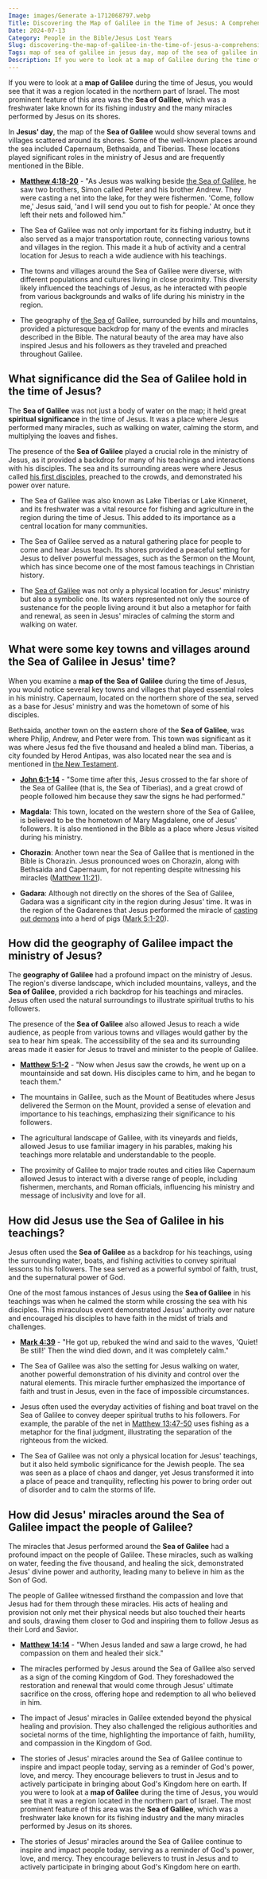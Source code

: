 ```yaml
---
Image: images/Generate a-1712068797.webp
Title: Discovering the Map of Galilee in the Time of Jesus: A Comprehensive Guide for Christian Readers
Date: 2024-07-13
Category: People in the Bible/Jesus Lost Years
Slug: discovering-the-map-of-galilee-in-the-time-of-jesus-a-comprehensive-guide-for-christian-readers
Tags: map of sea of galilee in jesus day, map of the sea of galilee in jesus day, sea of galilee map jesus time, map of the sea of galilee in jesus time, biblical map of galilee, map of galilee in time of jesus, map of galilee during jesus time, people in the bible, jesus lost years
Description: If you were to look at a map of Galilee during the time of Jesus you would see that it was a region located in the northern part of Israel The most prominent feature of this area was the Sea of Galilee which was a freshwater lake known for its
---
```


If you were to look at a **map of Galilee** during the time of Jesus, you would see that it was a region located in the northern part of Israel. The most prominent feature of this area was the **Sea of Galilee**, which was a freshwater lake known for its fishing industry and the many miracles performed by Jesus on its shores.

In **Jesus' day**, the map of the **Sea of Galilee** would show several towns and villages scattered around its shores. Some of the well-known places around the sea included Capernaum, Bethsaida, and Tiberias. These locations played significant roles in the ministry of Jesus and are frequently mentioned in the Bible.

* **[Matthew 4:18-20](https://www.bibleref.com/Matthew/4/Matthew-4-18.html)** - "As Jesus was walking beside [the Sea of Galilee](/unraveling-the-mystery-jesus-lost-years-and-biblical-journeys), he saw two brothers, Simon called Peter and his brother Andrew. They were casting a net into the lake, for they were fishermen. 'Come, follow me,' Jesus said, 'and I will send you out to fish for people.' At once they left their nets and followed him."

- The Sea of Galilee was not only important for its fishing industry, but it also served as a major transportation route, connecting various towns and villages in the region. This made it a hub of activity and a central location for Jesus to reach a wide audience with his teachings.

- The towns and villages around the Sea of Galilee were diverse, with different populations and cultures living in close proximity. This diversity likely influenced the teachings of Jesus, as he interacted with people from various backgrounds and walks of life during his ministry in the region.

- The geography of [the Sea of](/discover-the-12-appearances-of-jesus-after-his-resurrection-a-comprehensive-guide-for-christian-readers) Galilee, surrounded by hills and mountains, provided a picturesque backdrop for many of the events and miracles described in the Bible. The natural beauty of the area may have also inspired Jesus and his followers as they traveled and preached throughout Galilee.

## What significance did the Sea of Galilee hold in the time of Jesus?

The **Sea of Galilee** was not just a body of water on the map; it held great **spiritual significance** in the time of Jesus. It was a place where Jesus performed many miracles, such as walking on water, calming the storm, and multiplying the loaves and fishes.

The presence of the **Sea of Galilee** played a crucial role in the ministry of Jesus, as it provided a backdrop for many of his teachings and interactions with his disciples. The sea and its surrounding areas were where Jesus called [his first disciples](/unraveling-the-mystery-jesus-lost-years-and-biblical-journeys), preached to the crowds, and demonstrated his power over nature.

* The Sea of Galilee was also known as Lake Tiberias or Lake Kinneret, and its freshwater was a vital resource for fishing and agriculture in the region during the time of Jesus. This added to its importance as a central location for many communities.

* The Sea of Galilee served as a natural gathering place for people to come and hear Jesus teach. Its shores provided a peaceful setting for Jesus to deliver powerful messages, such as the Sermon on the Mount, which has since become one of the most famous teachings in Christian history.

* The [Sea of Galilee](/discover-the-12-appearances-of-jesus-after-his-resurrection-a-comprehensive-guide-for-christian-readers) was not only a physical location for Jesus' ministry but also a symbolic one. Its waters represented not only the source of sustenance for the people living around it but also a metaphor for faith and renewal, as seen in Jesus' miracles of calming the storm and walking on water.

## What were some key towns and villages around the Sea of Galilee in Jesus' time?

When you examine a **map of the Sea of Galilee** during the time of Jesus, you would notice several key towns and villages that played essential roles in his ministry. Capernaum, located on the northern shore of the sea, served as a base for Jesus' ministry and was the hometown of some of his disciples.

Bethsaida, another town on the eastern shore of the **Sea of Galilee**, was where Philip, Andrew, and Peter were from. This town was significant as it was where Jesus fed the five thousand and healed a blind man. Tiberias, a city founded by Herod Antipas, was also located near the sea and is mentioned in [the New Testament](/unveiling-the-truth-why-the-reliability-of-the-new-testament-is-questioned).

* **[John 6:1-14](https://www.bibleref.com/John/6/John-6-1.html)** - "Some time after this, Jesus crossed to the far shore of the Sea of Galilee (that is, the Sea of Tiberias), and a great crowd of people followed him because they saw the signs he had performed."

- **Magdala**: This town, located on the western shore of the Sea of Galilee, is believed to be the hometown of Mary Magdalene, one of Jesus' followers. It is also mentioned in the Bible as a place where Jesus visited during his ministry.

- **Chorazin**: Another town near the Sea of Galilee that is mentioned in the Bible is Chorazin. Jesus pronounced woes on Chorazin, along with Bethsaida and Capernaum, for not repenting despite witnessing his miracles ([Matthew 11:21](https://www.bibleref.com/Matthew/11/Matthew-11-21.html)).

- **Gadara**: Although not directly on the shores of the Sea of Galilee, Gadara was a significant city in the region during Jesus' time. It was in the region of the Gadarenes that Jesus performed the miracle of [casting out demons](/unveiling-the-divine-comprehensive-exploration-jesus-christ-divinity) into a herd of pigs ([Mark 5:1-20](https://www.bibleref.com/Mark/5/Mark-5-1.html)).

## How did the geography of Galilee impact the ministry of Jesus?

The **geography of Galilee** had a profound impact on the ministry of Jesus. The region's diverse landscape, which included mountains, valleys, and the **Sea of Galilee**, provided a rich backdrop for his teachings and miracles. Jesus often used the natural surroundings to illustrate spiritual truths to his followers.

The presence of the **Sea of Galilee** also allowed Jesus to reach a wide audience, as people from various towns and villages would gather by the sea to hear him speak. The accessibility of the sea and its surrounding areas made it easier for Jesus to travel and minister to the people of Galilee.

* **[Matthew 5:1-2](https://www.bibleref.com/Matthew/5/Matthew-5-1.html)** - "Now when Jesus saw the crowds, he went up on a mountainside and sat down. His disciples came to him, and he began to teach them."

- The mountains in Galilee, such as the Mount of Beatitudes where Jesus delivered the Sermon on the Mount, provided a sense of elevation and importance to his teachings, emphasizing their significance to his followers.

- The agricultural landscape of Galilee, with its vineyards and fields, allowed Jesus to use familiar imagery in his parables, making his teachings more relatable and understandable to the people.

- The proximity of Galilee to major trade routes and cities like Capernaum allowed Jesus to interact with a diverse range of people, including fishermen, merchants, and Roman officials, influencing his ministry and message of inclusivity and love for all.

## How did Jesus use the Sea of Galilee in his teachings?

Jesus often used the **Sea of Galilee** as a backdrop for his teachings, using the surrounding water, boats, and fishing activities to convey spiritual lessons to his followers. The sea served as a powerful symbol of faith, trust, and the supernatural power of God.

One of the most famous instances of Jesus using the **Sea of Galilee** in his teachings was when he calmed the storm while crossing the sea with his disciples. This miraculous event demonstrated Jesus' authority over nature and encouraged his disciples to have faith in the midst of trials and challenges.

* **[Mark 4:39](https://www.bibleref.com/Mark/4/Mark-4-39.html)** - "He got up, rebuked the wind and said to the waves, 'Quiet! Be still!' Then the wind died down, and it was completely calm."

- The Sea of Galilee was also the setting for Jesus walking on water, another powerful demonstration of his divinity and control over the natural elements. This miracle further emphasized the importance of faith and trust in Jesus, even in the face of impossible circumstances.

- Jesus often used the everyday activities of fishing and boat travel on the Sea of Galilee to convey deeper spiritual truths to his followers. For example, the parable of the net in [Matthew 13:47-50](https://www.bibleref.com/Matthew/13/Matthew-13-47.html) uses fishing as a metaphor for the final judgment, illustrating the separation of the righteous from the wicked.

- The Sea of Galilee was not only a physical location for Jesus' teachings, but it also held symbolic significance for the Jewish people. The sea was seen as a place of chaos and danger, yet Jesus transformed it into a place of peace and tranquility, reflecting his power to bring order out of disorder and to calm the storms of life.

## How did Jesus' miracles around the Sea of Galilee impact the people of Galilee?

The miracles that Jesus performed around the **Sea of Galilee** had a profound impact on the people of Galilee. These miracles, such as walking on water, feeding the five thousand, and healing the sick, demonstrated Jesus' divine power and authority, leading many to believe in him as the Son of God.

The people of Galilee witnessed firsthand the compassion and love that Jesus had for them through these miracles. His acts of healing and provision not only met their physical needs but also touched their hearts and souls, drawing them closer to God and inspiring them to follow Jesus as their Lord and Savior.

* **[Matthew 14:14](https://www.bibleref.com/Matthew/14/Matthew-14-14.html)** - "When Jesus landed and saw a large crowd, he had compassion on them and healed their sick."

* The miracles performed by Jesus around the Sea of Galilee also served as a sign of the coming Kingdom of God. They foreshadowed the restoration and renewal that would come through Jesus' ultimate sacrifice on the cross, offering hope and redemption to all who believed in him.

* The impact of Jesus' miracles in Galilee extended beyond the physical healing and provision. They also challenged the religious authorities and societal norms of the time, highlighting the importance of faith, humility, and compassion in the Kingdom of God.

* The stories of Jesus' miracles around the Sea of Galilee continue to inspire and impact people today, serving as a reminder of God's power, love, and mercy. They encourage believers to trust in Jesus and to actively participate in bringing about God's Kingdom here on earth.
If you were to look at a **map of Galilee** during the time of Jesus, you would see that it was a region located in the northern part of Israel. The most prominent feature of this area was the **Sea of Galilee**, which was a freshwater lake known for its fishing industry and the many miracles performed by Jesus on its shores.

* The stories of Jesus' miracles around the Sea of Galilee continue to inspire and impact people today, serving as a reminder of God's power, love, and mercy. They encourage believers to trust in Jesus and to actively participate in bringing about God's Kingdom here on earth.